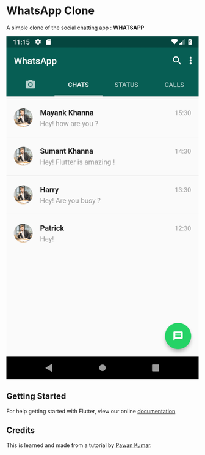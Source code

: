 # WhatsApp Clone

A simple clone of the social chatting app : **WHATSAPP**

<img src="./screen-shot.png">

## Getting Started

For help getting started with Flutter, view our online
[documentation](https://flutter.io/)

## Credits

This is learned and made from a tutorial by [Pawan Kumar](https://github.com/iampawan/).